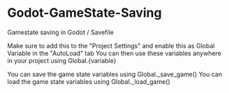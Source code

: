 # Godot-GameState-Saving
Gamestate saving in Godot / Savefile

Make sure to add this to the "Project Settings" and enable this as Global Variable in the "AutoLoad" tab
You can then use these variables anywhere in your project using Global.{variable}

You can save the game state variables using Global._save_game()
You can load the game state variables using Global._load_game()
